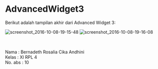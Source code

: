 # AdvancedWidget3

Berikut adalah tampilan akhir dari Advanced Widget 3:

![screenshot_2016-10-08-19-15-48](https://cloud.githubusercontent.com/assets/22133514/19213195/fd0d8b56-8d8e-11e6-924d-6e841182c5bc.png)
![screenshot_2016-10-08-19-16-08](https://cloud.githubusercontent.com/assets/22133514/19213196/fd151e98-8d8e-11e6-8fda-6a9b8ee90c34.png)

<br>
<br> Nama     : Bernadeth Rosalia Cika Andhini
<br> Kelas    : XI RPL 4
<br> No. abs  : 10
